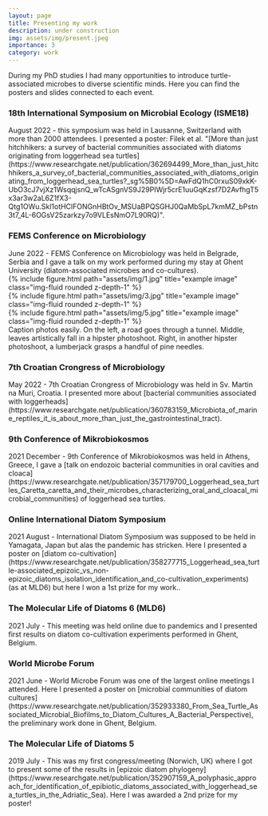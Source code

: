 ```yaml
---
layout: page
title: Presenting my work
description: under construction
img: assets/img/present.jpeg
importance: 3
category: work
---
```


During my PhD studies I had many opportunities to introduce turtle-associated microbes to diverse scientific minds. Here you can find the posters and slides connected to each event.

<h3>18th International Symposium on Microbial Ecology (ISME18)</h3>
August 2022 - this symposium was held in Lausanne, Switzerland with more than 2000 attendees.
I presented a poster: Filek et al. "[More than just hitchhikers: a survey of bacterial communities associated with diatoms originating from loggerhead sea turtles](https://www.researchgate.net/publication/362694499_More_than_just_hitchhikers_a_survey_of_bacterial_communities_associated_with_diatoms_originating_from_loggerhead_sea_turtles?_sg%5B0%5D=AwFdQ1hC0rxuS09xkK-UbO3cJ7vjXz1WsqqjsnQ_wTcASgnVS9J29PIWjr5crE1uuGqKzsf7D2AvfhgT5x3ar3w2aL6Z1fX3-Qtg1OWu.Skl1otHClFONGnHBtOv_MSUaBPQSGHJ0QaMbSpL7kmMZ_bPstn3t7_4L-6OGsV25zarkzy7o9VLEsNmO7L90RQ)".

<h3>FEMS Conference on Microbiology</h3>
June 2022 - FEMS Conference on Microbiology was held in Belgrade, Serbia and I gave a talk on my work performed during my stay at Ghent University (diatom-associated microbes and co-cultures).
<div class="row">
    <div class="col-sm mt-3 mt-md-0">
        {% include figure.html path="assets/img/1.jpg" title="example image" class="img-fluid rounded z-depth-1" %}
    </div>
    <div class="col-sm mt-3 mt-md-0">
        {% include figure.html path="assets/img/3.jpg" title="example image" class="img-fluid rounded z-depth-1" %}
    </div>
    <div class="col-sm mt-3 mt-md-0">
        {% include figure.html path="assets/img/5.jpg" title="example image" class="img-fluid rounded z-depth-1" %}
    </div>
</div>
<div class="caption">
    Caption photos easily. On the left, a road goes through a tunnel. Middle, leaves artistically fall in a hipster photoshoot. Right, in another hipster photoshoot, a lumberjack grasps a handful of pine needles. </div>


<h3>7th Croatian Crongress of Microbiology</h3>
May 2022 - 7th Croatian Crongress of Microbiology was held in Sv. Martin na Muri, Croatia. I presented more about [bacterial communities associated with loggerheads](https://www.researchgate.net/publication/360783159_Microbiota_of_marine_reptiles_it_is_about_more_than_just_the_gastrointestinal_tract).

<h3>9th Conference of Mikrobiokosmos</h3>
2021 December - 9th Conference of Mikrobiokosmos was held in Athens, Greece, I gave a [talk on endozoic bacterial communities in oral cavities and cloaca](https://www.researchgate.net/publication/357179700_Loggerhead_sea_turtles_Caretta_caretta_and_their_microbes_characterizing_oral_and_cloacal_microbial_communities) of loggerhead sea turtles.

<h3>Online International Diatom Symposium</h3>
2021 August - International Diatom Symposium was supposed to be held in Yamagata, Japan but alas the pandemic has stricken. Here I presented a poster on [diatom co-cultivation](https://www.researchgate.net/publication/358277715_Loggerhead_sea_turtle-associated_epizoic_vs_non-epizoic_diatoms_isolation_identification_and_co-cultivation_experiments) (as at MLD6) but here I won a 1st prize for my work..

<h3>The Molecular Life of Diatoms 6 (MLD6)</h3>
2021 July - This meeting was held online due to pandemics and I presented first results on diatom co-cultivation experiments performed in Ghent, Belgium.

<h3>World Microbe Forum</h3>
2021 June - World Microbe Forum was one of the largest online meetings I attended. Here I presented a poster on [microbial communities of diatom cultures](https://www.researchgate.net/publication/352933380_From_Sea_Turtle_Associated_Microbial_Biofilms_to_Diatom_Cultures_A_Bacterial_Perspective), the preliminary work done in Ghent, Belgium.

<h3>The Molecular Life of Diatoms 5</h3>
2019 July - This was my first congress/meeting (Norwich, UK) where I got to present some of the results in [epizoic diatom phylogeny](https://www.researchgate.net/publication/352907159_A_polyphasic_approach_for_identification_of_epibiotic_diatoms_associated_with_loggerhead_sea_turtles_in_the_Adriatic_Sea). Here I was awarded a 2nd prize for my poster!

